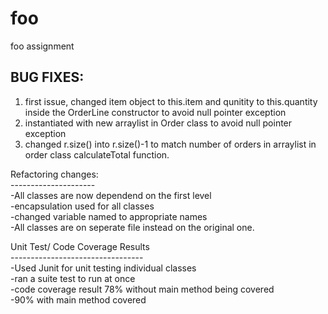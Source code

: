 # foo
foo assignment

BUG FIXES:
------------
1. first issue, changed item object to this.item and qunitity to this.quantity inside the OrderLine constructor to avoid null pointer exception <br>
2. instantiated with new arraylist in Order class to avoid null pointer exception <br>
3. changed r.size() into r.size()-1 to match number of orders in arraylist in order class calculateTotal function. <br>

Refactoring changes:<br>
---------------------<br>
-All classes are now dependend on the first level<br>
-encapsulation used for all classes<br>
-changed variable named to appropriate names<br>
-All classes are on seperate file instead on the original one.<br>

Unit Test/ Code Coverage Results<br>
---------------------------------<br>
-Used Junit for unit testing individual classes<br>
-ran a suite test to run at once<br>
-code coverage result 78% without main method being covered<br>
-90% with main method covered<br>

